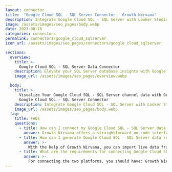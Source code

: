 ```yaml
---
layout: connector
title:  "Google Cloud SQL - SQL Server Connector - Growth Nirvana"
description: Integrate Google Cloud SQL - SQL Server with Looker Studio for comprehensive database analytics that guide your SQL Server strategies.
image: /assets/images/seo_pages/body.webp
date: 2023-08-16
categories: connectors
permalink: connectors/google_cloud_sqlserver
icon_url: /assets/images/seo_pages/connectors/google_cloud_sqlserver

sections:
  overview:
    title: >-
      Google Cloud SQL - SQL Server Data Connector
    description: Elevate your SQL Server database insights with Google Cloud SQL - SQL Server integration. Seamlessly merge SQL Server database data from Google Cloud SQL with Looker Studio's analytical capabilities, unlocking insights that shape database performance, optimization strategies, and operational excellence.
    image_url: /assets/images/seo_pages/overview.webp

  body:
    title: >-
      Visualize Your Google Cloud SQL - SQL Server channel data with Growth Nirvana's
      Google Cloud SQL - SQL Server Connector
    description: Integrate Google Cloud SQL - SQL Server with Looker Studio for comprehensive database analytics that guide your SQL Server strategies.
    image_url: /assets/images/seo_pages/body.webp
  faq:
    title: FAQs
    questions:
      - title: How can I connect my Google Cloud SQL - SQL Server data to Google Data Studio/Looker Studio?
        answer: Growth Nirvana offers a straightforward no-code interface to connect to Google Cloud SQL - SQL Server data sources.
      - title: How can I generate Google Cloud SQL - SQL Server data reports in Looker Studio?
        answer: >-
          With the help of Growth Nirvana, you can import live data from Google Cloud SQL - SQL Server into Looker Studio. These data can be viewed in charts, tables, and dashboards to generate branded reports that can be shared instantly.
      - title: What are the requirements for connecting Google Cloud SQL - SQL Server and Looker Studio?
        answer: >-
          For connecting the two platforms, you should have: Growth Nirvana Account and Google Cloud SQL - SQL Server Ads Account
---
```

